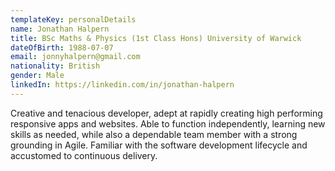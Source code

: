 ```yaml
---
templateKey: personalDetails
name: Jonathan Halpern
title: BSc Maths & Physics (1st Class Hons) University of Warwick
dateOfBirth: 1988-07-07
email: jonnyhalpern@gmail.com
nationality: British
gender: Male
linkedIn: https://linkedin.com/in/jonathan-halpern
---
```


Creative and tenacious developer, adept at rapidly creating high performing responsive apps and websites. Able to function independently, learning new skills as needed, while also a dependable team member
with a strong grounding in Agile. Familiar with the software development lifecycle and accustomed to continuous delivery.
